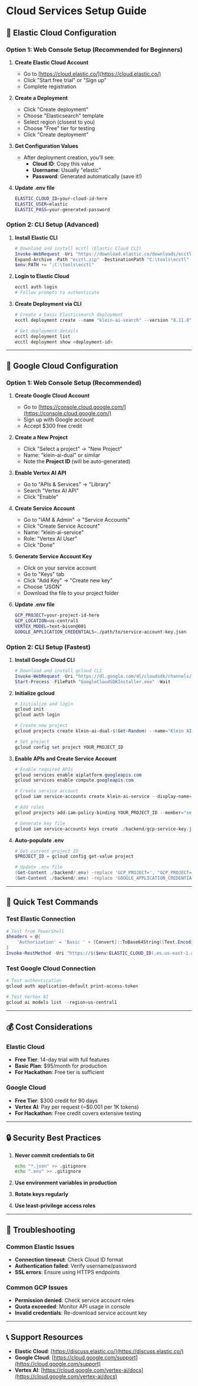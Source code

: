 # Cloud Services Setup Guide

## 🔧 Elastic Cloud Configuration

### Option 1: Web Console Setup (Recommended for Beginners)

1. **Create Elastic Cloud Account**

   - Go to [https://cloud.elastic.co/](https://cloud.elastic.co/)
   - Click "Start free trial" or "Sign up"
   - Complete registration

2. **Create a Deployment**

   - Click "Create deployment"
   - Choose "Elasticsearch" template
   - Select region (closest to you)
   - Choose "Free" tier for testing
   - Click "Create deployment"

3. **Get Configuration Values**

   - After deployment creation, you'll see:
     - **Cloud ID**: Copy this value
     - **Username**: Usually "elastic"
     - **Password**: Generated automatically (save it!)

4. **Update .env file**
   ```bash
   ELASTIC_CLOUD_ID=your-cloud-id-here
   ELASTIC_USER=elastic
   ELASTIC_PASS=your-generated-password
   ```

### Option 2: CLI Setup (Advanced)

1. **Install Elastic CLI**

   ```powershell
   # Download and install ecctl (Elastic Cloud CLI)
   Invoke-WebRequest -Uri "https://download.elastic.co/downloads/ecctl/1.10.0/ecctl_1.10.0_windows_amd64.zip" -OutFile "ecctl.zip"
   Expand-Archive -Path "ecctl.zip" -DestinationPath "C:\tools\ecctl"
   $env:PATH += ";C:\tools\ecctl"
   ```

2. **Login to Elastic Cloud**

   ```powershell
   ecctl auth login
   # Follow prompts to authenticate
   ```

3. **Create Deployment via CLI**

   ```powershell
   # Create a basic Elasticsearch deployment
   ecctl deployment create --name "klein-ai-search" --version "8.11.0" --region "us-east-1"

   # Get deployment details
   ecctl deployment list
   ecctl deployment show <deployment-id>
   ```

---

## 🚀 Google Cloud Configuration

### Option 1: Web Console Setup (Recommended)

1. **Create Google Cloud Account**

   - Go to [https://console.cloud.google.com/](https://console.cloud.google.com/)
   - Sign up with Google account
   - Accept $300 free credit

2. **Create a New Project**

   - Click "Select a project" → "New Project"
   - Name: "klein-ai-dual" or similar
   - Note the **Project ID** (will be auto-generated)

3. **Enable Vertex AI API**

   - Go to "APIs & Services" → "Library"
   - Search "Vertex AI API"
   - Click "Enable"

4. **Create Service Account**

   - Go to "IAM & Admin" → "Service Accounts"
   - Click "Create Service Account"
   - Name: "klein-ai-service"
   - Role: "Vertex AI User"
   - Click "Done"

5. **Generate Service Account Key**

   - Click on your service account
   - Go to "Keys" tab
   - Click "Add Key" → "Create new key"
   - Choose "JSON"
   - Download the file to your project folder

6. **Update .env file**
   ```bash
   GCP_PROJECT=your-project-id-here
   GCP_LOCATION=us-central1
   VERTEX_MODEL=text-bison@001
   GOOGLE_APPLICATION_CREDENTIALS=./path/to/service-account-key.json
   ```

### Option 2: CLI Setup (Fastest)

1. **Install Google Cloud CLI**

   ```powershell
   # Download and install gcloud CLI
   Invoke-WebRequest -Uri "https://dl.google.com/dl/cloudsdk/channels/rapid/GoogleCloudSDKInstaller.exe" -OutFile "GoogleCloudSDKInstaller.exe"
   Start-Process -FilePath "GoogleCloudSDKInstaller.exe" -Wait
   ```

2. **Initialize gcloud**

   ```powershell
   # Initialize and login
   gcloud init
   gcloud auth login

   # Create new project
   gcloud projects create klein-ai-dual-$(Get-Random) --name="Klein AI Dual"

   # Set project
   gcloud config set project YOUR_PROJECT_ID
   ```

3. **Enable APIs and Create Service Account**

   ```powershell
   # Enable required APIs
   gcloud services enable aiplatform.googleapis.com
   gcloud services enable compute.googleapis.com

   # Create service account
   gcloud iam service-accounts create klein-ai-service --display-name="Klein AI Service"

   # Add roles
   gcloud projects add-iam-policy-binding YOUR_PROJECT_ID --member="serviceAccount:klein-ai-service@YOUR_PROJECT_ID.iam.gserviceaccount.com" --role="roles/aiplatform.user"

   # Generate key file
   gcloud iam service-accounts keys create ./backend/gcp-service-key.json --iam-account=klein-ai-service@YOUR_PROJECT_ID.iam.gserviceaccount.com
   ```

4. **Auto-populate .env**

   ```powershell
   # Get current project ID
   $PROJECT_ID = gcloud config get-value project

   # Update .env file
   (Get-Content ./backend/.env) -replace 'GCP_PROJECT=', "GCP_PROJECT=$PROJECT_ID" | Set-Content ./backend/.env
   (Get-Content ./backend/.env) -replace 'GOOGLE_APPLICATION_CREDENTIALS=', 'GOOGLE_APPLICATION_CREDENTIALS=./gcp-service-key.json' | Set-Content ./backend/.env
   ```

---

## 🎯 Quick Test Commands

### Test Elastic Connection

```powershell
# Test from PowerShell
$headers = @{
    'Authorization' = 'Basic ' + [Convert]::ToBase64String([Text.Encoding]::ASCII.GetBytes("$($env:ELASTIC_USER):$($env:ELASTIC_PASS)"))
}
Invoke-RestMethod -Uri "https://$($env:ELASTIC_CLOUD_ID).es.us-east-1.aws.found.io:9243/" -Headers $headers
```

### Test Google Cloud Connection

```powershell
# Test authentication
gcloud auth application-default print-access-token

# Test Vertex AI
gcloud ai models list --region=us-central1
```

---

## 💰 Cost Considerations

### Elastic Cloud

- **Free Tier**: 14-day trial with full features
- **Basic Plan**: $95/month for production
- **For Hackathon**: Free tier is sufficient

### Google Cloud

- **Free Tier**: $300 credit for 90 days
- **Vertex AI**: Pay per request (~$0.001 per 1K tokens)
- **For Hackathon**: Free credit covers extensive testing

---

## 🔒 Security Best Practices

1. **Never commit credentials to Git**

   ```bash
   echo "*.json" >> .gitignore
   echo ".env" >> .gitignore
   ```

2. **Use environment variables in production**
3. **Rotate keys regularly**
4. **Use least-privilege access roles**

---

## 🚨 Troubleshooting

### Common Elastic Issues

- **Connection timeout**: Check Cloud ID format
- **Authentication failed**: Verify username/password
- **SSL errors**: Ensure using HTTPS endpoints

### Common GCP Issues

- **Permission denied**: Check service account roles
- **Quota exceeded**: Monitor API usage in console
- **Invalid credentials**: Re-download service account key

---

## 📞 Support Resources

- **Elastic Cloud**: [https://discuss.elastic.co/](https://discuss.elastic.co/)
- **Google Cloud**: [https://cloud.google.com/support](https://cloud.google.com/support)
- **Vertex AI**: [https://cloud.google.com/vertex-ai/docs](https://cloud.google.com/vertex-ai/docs)
